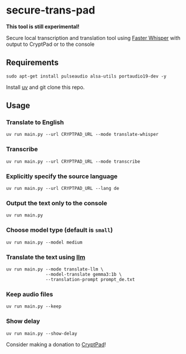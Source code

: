 # secure-trans-pad
**This tool is still experimental!**

Secure local transcription and translation tool using [Faster Whisper](https://github.com/SYSTRAN/faster-whisper) with output to CryptPad or to the console

## Requirements
```
sudo apt-get install pulseaudio alsa-utils portaudio19-dev -y
```
Install [uv](https://docs.astral.sh/uv/) and git clone this repo.

## Usage
### Translate to English
```
uv run main.py --url CRYPTPAD_URL --mode translate-whisper
```
### Transcribe
```
uv run main.py --url CRYPTPAD_URL --mode transcribe
```
### Explicitly specify the source language
```
uv run main.py --url CRYPTPAD_URL --lang de
```
### Output the text only to the console
```
uv run main.py
```
### Choose model type (default is `small`)
```
uv run main.py --model medium
```
### Translate the text using [llm](https://github.com/simonw/llm)
```
uv run main.py --mode translate-llm \
               --model-translate gemma3:1b \
               --translation-prompt prompt_de.txt
```
### Keep audio files
```
uv run main.py --keep
```
### Show delay
```
uv run main.py --show-delay
```

Consider making a donation to [CryptPad](https://cryptpad.fr/)!
